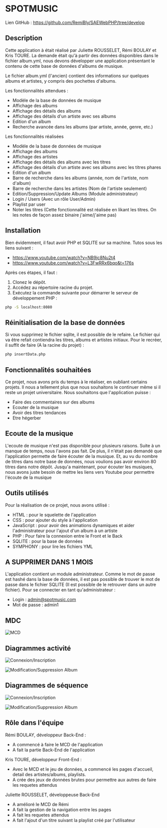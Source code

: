 # SPOTMUSIC

Lien GitHub : https://github.com/RemiBly/SAEWebPHP/tree/develop

## Description
Cette application à était réalisé par Juliette ROUSSELET, Rémi BOULAY et Kris TOURE. La demande était qu'à partir des données disponibles dans le fichier album.yml, nous devons développer une application présentant le contenu de cette base de données d'albums de musique.

Le fichier album.yml (l'ancien) contient des informations sur quelques albums et artistes, y compris des pochettes d'albums.

Les fonctionnalités attendues :

- Modèle de la base de données de musique
- Affichage des albums
- Affichage des détails des albums
- Affichage des détails d'un artiste avec ses albums
- Edition d'un album
- Recherche avancée dans les albums (par artiste, année, genre, etc.)


Les fonctionnalités réalisées

- Modèle de la base de données de musique
- Affichage des albums
- Affichage des artistes
- Affichage des détails des albums avec les titres
- Affichage des détails d'un artiste avec ses albums avec les titres phares
- Edition d'un album
- Barre de recherche dans les albums (année, nom de l'artiste, nom d'album)
- Barre de recherche dans les artistes (Nom de l'artiste seulement)
- Edition/Suppression/Update Albums (Module administrateur)
- Login / Users (Avec un rôle User/Admin)
- Playlist par user
- Noter les titres (Cette fonctionnalité est réalisée en likant les titres. On les notes de façon assez binaire j'aime/j'aime pas)

## Installation
Bien évidemment, il faut avoir PHP et SQLITE sur sa machine. Tutos sous les liens suivant : 
* https://www.youtube.com/watch?v=NB9jc8Nu2t4 
* https://www.youtube.com/watch?v=L3FwRRx6bqo&t=176s

Après ces étapes, il faut :
1. Clonez le dépôt.
2. Accédez au répertoire racine du projet.
3. Exécutez la commande suivante pour démarrer le serveur de développement PHP :

```bash
php -S localhost:8080
```

## Réinitialisation de la base de données
Si vous supprimez le fichier sqlite, il est possible de le refaire. Le fichier qui va être refait contiendra les titres, albums et artistes initiaux. Pour le recréer, il suffit de faire (A la racine du projet) : 

```bash
php insertData.php
```

## Fonctionnalités souhaitées
Ce projet, nous avons pris du temps à le réaliser, en oubliant certains projets. Il nous a tellement plus que nous souhaitons le continuer même si il reste un projet universitaire. Nous souhaitons que l'application puisse : 

- Faire des commentaires sur des albums
- Ecouter de la musique
- Avoir des titres tendances
- Etre hégerber

## Ecoute de la musique
L'ecoute de musique n'est pas disponible pour plusieurs raisons. Suite à un manque de temps, nous l'avons pas fait. De plus, il n'était pas demandé que l'application permette de faire écouter de la musique. Et, au vu du nombre de titres dans notre base de données, nous voulions pas avoir environ 80 titres dans notre dépôt. Jusqu'a maintenant, pour écouter les musiques, nous avons juste besoin de mettre les liens vers Youtube pour permettre l'écoute de la musique

## Outils utilisés
Pour la réalisation de ce projet, nous avons utilisé :
- HTML : pour le squelette de l'application
- CSS : pour ajouter du style à l'application
- JavaScript : pour avoir des animations dynamiques et aider l'administrateur pour l'ajout d'un album à un artiste
- PHP : Pour faire la connexion entre le Front et le Back
- SQLITE : pour la base de données
- SYMPHONY : pour lire les fichiers YML

## A SUPPRIMER DANS 1 MOIS
L'application contient un module administrateur. Comme le mot de passe est hashé dans la base de données, il est pas possible de trouver le mot de passe dans le fichier SQLITE (Il est possible de le retrouver dans un autre fichier). Pour se connecter en tant qu'administrateur : 

- Login : admin@spotmusic.com
- Mot de passe : admin1

## MDC

![MCD](./imagesREADME/MCD.png)

## Diagrammes activité

![Connexion/Inscription](./imagesREADME/activitéConnectionInscription.png)

![Modification/Suppression Album](./imagesREADME/activitéModificationSuppressionAlbum.png)

## Diagrammes de séquence 

![Connexion/Inscription](./imagesREADME/sequenceConnection.png)

![Modification/Suppression Album](./imagesREADME/sequenceModificationSuppressionAlbum.png)

## Rôle dans l'équipe

Rémi BOULAY, développeur Back-End : 
- A commencé à faire le MCD de l'application
- A fait la partie Back-End de l'application

Kris TOURE, développeur Front-End :
- Avec le MCD et le jeu de données, a commencé les pages d'accueil, detail des artistes/albums, playlists. 
- A crée des jeux de données brutes pour permettre aux autres de faire les requetes attendus

Juliette ROUSSELET, développeuse Back-End
- A amélioré le MCD de Rémi
- A fait la gestion de la navigation entre les pages
- A fait les requetes attendus
- A fait l'ajout d'un titre suivant la playlist créé par l'utilisateur